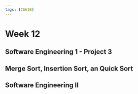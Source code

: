 ```yaml
---
tags: [CS61B]
---
```

# Week 12

## Software Engineering 1 - Project 3

## Merge Sort, Insertion Sort, an Quick Sort

## Software Engineering II